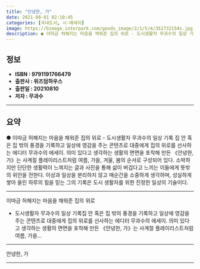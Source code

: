 ```yaml
---
title: "안녕한, 가"
date: 2021-08-01 02:10:45
categories: [국내도서, 시-에세이]
image: https://bimage.interpark.com/goods_image/2/1/5/4/352732154s.jpg
description: ● 이따금 허해지는 마음을 채워준 집의 위로 - 도시생활자 무과수의 일상 기록 집 안 혹은 집 밖의 풍경을 기록하고 일상에 영감을 주는 콘텐츠로 대중에게 집의 위로를 선사하는 에디터 무과수의 에세이. 의미 있다고 생각하는 생활의 면면을 포착해 만든 《안녕한, 가》는 사계절 플레이리스
---
```


## **정보**

- **ISBN : 9791191766479**
- **출판사 : 위즈덤하우스**
- **출판일 : 20210810**
- **저자 : 무과수**

------



## **요약**

●  이따금 허해지는 마음을 채워준 집의 위로 - 도시생활자 무과수의 일상 기록  집 안 혹은 집 밖의 풍경을 기록하고 일상에 영감을 주는 콘텐츠로 대중에게 집의 위로를 선사하는 에디터 무과수의 에세이. 의미 있다고 생각하는 생활의 면면을 포착해 만든 《안녕한, 가》는 사계절 플레이리스트처럼 여름, 가을, 겨울, 봄의 순서로 구성되어 있다. 소박하지만 단단한 생활력이 느껴지는 글과 사진을 통해 삶이 버겁다고 느끼는 이들에게 뜻밖의 위안을 전한다. 이상과 일상을 분리하지 않고 매순간을 소중하게 생각하며, 성실하게 쌓아 올린 하루의 힘을 믿는 그의 기록은 도시 생활자를 위한 진정한 일상의 기술이다.

------

이따금 허해지는 마음을 채워준 집의 위로
- 도시생활자 무과수의 일상 기록집 안 혹은 집 밖의 풍경을 기록하고 일상에 영감을 주는 콘텐츠로 대중에게 집의 위로를 선사하는 에디터 무과수의 에세이. 의미 있다고 생각하는 생활의 면면을 포착해 만든 《안녕한, 가》는 사계절 플레이리스트처럼 여름, 가을... 

------


안녕한, 가 

------


